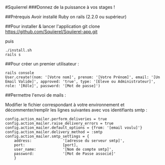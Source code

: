 #Squiierrel
###Donnez de la puissance à vos stages !

##Prérequis
Avoir installé Ruby on rails (2.2.0 ou supérieur)

##Pour installer & lancer l'application
    git clone https://github.com/Squiierel/Squiierel-app.git
    
puis
        
    ./install.sh
    rails s

##Pour créer un premier utilisateur : 

    rails console
    User.create!(nom: '[Votre nom]', prenom: '[Votre Prénom]', email: '[Un Email Valide]', approved: 'true', type: '[Eleve ou Administrateur]', role: '[Rôle]', password: '[Mot de passe]')

##Permettre l'envoi de mails : 

Modifier le fichier correspondant à votre environnement et décommenter/remplir les lignes suivantes avec vos identifiants smtp :

    config.action_mailer.perform_deliveries = true
    config.action_mailer.raise_delivery_errors = true
    config.action_mailer.default_options = {from: '[email voulu]'}
    config.action_mailer.delivery_method = :smtp
    config.action_mailer.smtp_settings = {
        address:              '[adresse du serveur smtp]',
        port:                 [port],
        user_name:            '[Nom de compte smtp]',
        password:             '[Mot de Passe associé]'
        }